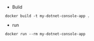 - Bulid
```
docker build -t my-dotnet-console-app .
```
- run
```
docker run --rm my-dotnet-console-app
```
